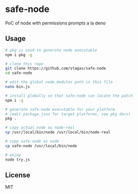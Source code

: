 # safe-node

PoC of node with permissions prompts a la deno

## Usage

```sh
# pkg is used to generate node executable
npm i pkg -g

# clone this repo
git clone https://github.com/stagas/safe-node
cd safe-node

# edit the global node_modules path in this file
nano bin.js

# install globally so that safe-node can locate the patch
npm i -g

# generate safe-node executable for your platform
# (edit package.json for target platforms, see pkg docs)
pkg .

# copy actual node as node-real
cp /usr/local/bin/node /usr/local/bin/node-real

# copy safe-node as node
cp safe-node /usr/local/bin/node

# enjoy
node try.js
```

## License

MIT
